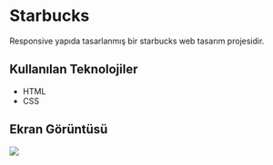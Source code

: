 <h1>Starbucks</h1>

Responsive yapıda tasarlanmış bir starbucks web tasarım projesidir.

<h2>Kullanılan Teknolojiler</h2>

<ul>
<li>HTML</li>
<li>CSS</li>
</ul>

<h2>Ekran Görüntüsü</h2>

![](starbucks.gif)

